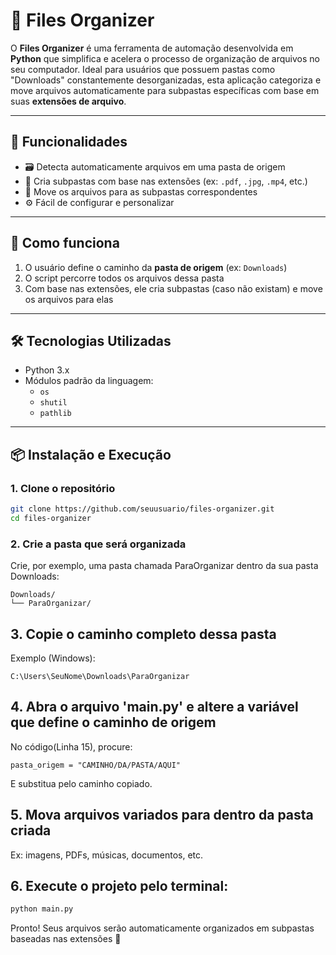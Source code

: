 # 📁 Files Organizer

O **Files Organizer** é uma ferramenta de automação desenvolvida em **Python** que simplifica e acelera o processo de organização de arquivos no seu computador. Ideal para usuários que possuem pastas como "Downloads" constantemente desorganizadas, esta aplicação categoriza e move arquivos automaticamente para subpastas específicas com base em suas **extensões de arquivo**.

---

## 🚀 Funcionalidades

- 🗃️ Detecta automaticamente arquivos em uma pasta de origem
- 📂 Cria subpastas com base nas extensões (ex: `.pdf`, `.jpg`, `.mp4`, etc.)
- 🔁 Move os arquivos para as subpastas correspondentes
- ⚙️ Fácil de configurar e personalizar

---

## 🧠 Como funciona

1. O usuário define o caminho da **pasta de origem** (ex: `Downloads`)
2. O script percorre todos os arquivos dessa pasta
3. Com base nas extensões, ele cria subpastas (caso não existam) e move os arquivos para elas

---

## 🛠️ Tecnologias Utilizadas

- Python 3.x
- Módulos padrão da linguagem:
  - `os`
  - `shutil`
  - `pathlib`

---

## 📦 Instalação e Execução

### 1. Clone o repositório
```bash
git clone https://github.com/seuusuario/files-organizer.git
cd files-organizer
```
### 2. Crie a pasta que será organizada
Crie, por exemplo, uma pasta chamada ParaOrganizar dentro da sua pasta Downloads:  
```
Downloads/  
└── ParaOrganizar/  
```

## 3. Copie o caminho completo dessa pasta
Exemplo (Windows):  
```
C:\Users\SeuNome\Downloads\ParaOrganizar  
```

## 4. Abra o arquivo 'main.py' e altere a variável que define o caminho de origem
No código(Linha 15), procure:  
```
pasta_origem = "CAMINHO/DA/PASTA/AQUI"
```
E substitua pelo caminho copiado.

## 5. Mova arquivos variados para dentro da pasta criada
Ex: imagens, PDFs, músicas, documentos, etc.

## 6. Execute o projeto pelo terminal:
```bash
python main.py
```
Pronto! Seus arquivos serão automaticamente organizados em subpastas baseadas nas extensões 🎯
